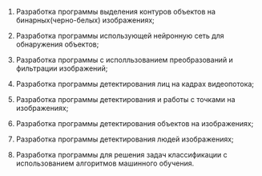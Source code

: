 1.  Разработка программы выделения контуров объектов на бинарных(черно-белых)
    изображениях;

2.  Разработка программы использующей нейронную сеть для обнаружения
    объектов;

3.  Разработка программы с исполльзованием преобразований и фильтрации
    изображений;

4.  Разработка программы детектирования лиц на кадрах видеопотока;

5.  Разработка программы детектирования и работы с точками на
    изображениях;

6.  Разработка программы детектирования объектов на изображениях;

7.  Разработка программы детектирования людей изображениях;

8.  Разработка программы для решения задач классификации с
    использованием алгоритмов машинного обучения.

